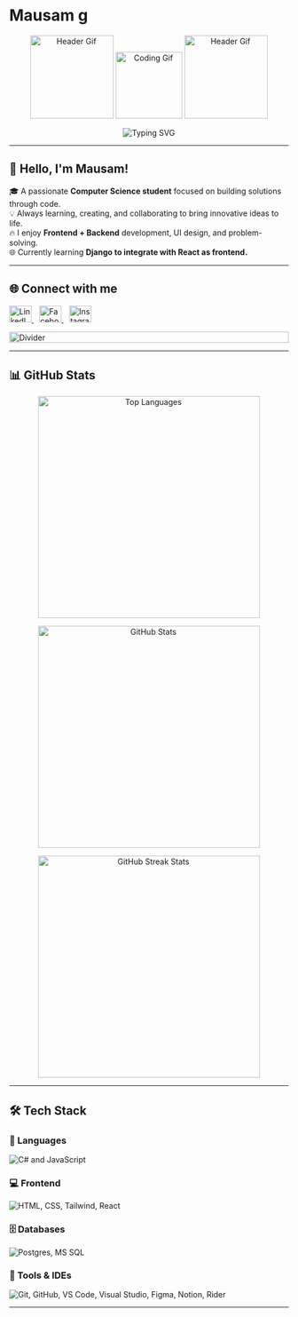 # Mausam g
<!-- HEADER GIFS -->
<p align="center">
  <img src="https://user-images.githubusercontent.com/65187002/144930161-2f783401-8d27-4fdf-a2f7-cc0ba32f1f1f.gif" alt="Header Gif" width="150"/>
  <img src="https://media.giphy.com/media/M9gbBd9nbDrOTu1Mqx/giphy.gif" alt="Coding Gif" width="120"/>
  <img src="https://user-images.githubusercontent.com/65187002/144930161-2f783401-8d27-4fdf-a2f7-cc0ba32f1f1f.gif" alt="Header Gif" width="150"/>
</p>

<!-- TYPING SVG -->
<p align="center">
  <img src="https://readme-typing-svg.herokuapp.com?font=Fira+Code&weight=500&size=24&pause=1000&color=00FFFF&center=true&vCenter=true&width=435&lines=Code+is+Life+❤️;Active+Learner+%2F+Problem+Solver;Love+to+build+cool+stuff!;Let's+connect+and+collaborate!" alt="Typing SVG" />
</p>

---

## 👋 Hello, I'm Mausam!

🎓 A passionate **Computer Science student** focused on building solutions through code.  
💡 Always learning, creating, and collaborating to bring innovative ideas to life.  
🔥 I enjoy **Frontend + Backend** development, UI design, and problem-solving.  
🌐 Currently learning **Django to integrate with React as frontend.**

---

## 🌐 Connect with me

<p align="left">
  <a href="https://www.linkedin.com/in/mausam-shrestha-b62ba32b8/" target="_blank" rel="noopener noreferrer" style="margin-right:10px;">
    <img src="https://raw.githubusercontent.com/rahuldkjain/github-profile-readme-generator/master/src/images/icons/Social/linked-in-alt.svg" alt="LinkedIn" height="30" width="40" />
  </a>
  <a href="https://www.facebook.com/mausam.shrestha.528145" target="_blank" rel="noopener noreferrer" style="margin-right:10px;">
    <img src="https://raw.githubusercontent.com/rahuldkjain/github-profile-readme-generator/master/src/images/icons/Social/facebook.svg" alt="Facebook" height="30" width="40" />
  </a>
  <a href="https://www.instagram.com/mausamshrestha09/" target="_blank" rel="noopener noreferrer">
    <img src="https://raw.githubusercontent.com/rahuldkjain/github-profile-readme-generator/master/src/images/icons/Social/instagram.svg" alt="Instagram" height="30" width="40" />
  </a>
</p>

<img src="https://i.imgur.com/dBaSKWF.gif" alt="Divider" height="20" width="100%">

---

## 📊 GitHub Stats

<p align="center">
  <img src="https://github-readme-stats.vercel.app/api/top-langs/?username=Mausamg&layout=compact&theme=radical&langs_count=10" alt="Top Languages" width="400"/>
</p>

<p align="center">
  <img src="https://github-readme-stats.vercel.app/api?username=mausamg&show_icons=true&theme=radical" alt="GitHub Stats" width="400"/>
</p>

<p align="center">
  <!-- Streak stats service sometimes down, remove or replace if causing issues -->
  <img src="https://github-readme-streak-stats.herokuapp.com/?user=mausamg&theme=radical" alt="GitHub Streak Stats" width="400"/>
</p>

---

## 🛠️ Tech Stack

### 🚀 Languages
<p>
  <img src="https://skillicons.dev/icons?i=cs,js" alt="C# and JavaScript" />
</p>

### 💻 Frontend
<p>
  <img src="https://skillicons.dev/icons?i=html,css,tailwind,react" alt="HTML, CSS, Tailwind, React" />
</p>

### 🗄️ Databases
<p>
  <img src="https://skillicons.dev/icons?i=postgres,mssql" alt="Postgres, MS SQL" />
</p>

### 🧰 Tools & IDEs
<p>
  <img src="https://skillicons.dev/icons?i=git,github,vscode,visualstudio,figma,notion,rider" alt="Git, GitHub, VS Code, Visual Studio, Figma, Notion, Rider" />
</p>

---
